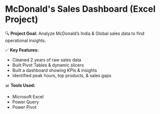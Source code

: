# McDonald's Sales Dashboard (Excel Project)

🔍 **Project Goal:** Analyze McDonald’s India & Global sales data to find operational insights.

✅ **Key Features:**
- Cleaned 2 years of raw sales data
- Built Pivot Tables & dynamic slicers
- Built a dashboard showing KPIs & insights
- Identified peak hours, top products, & sales gaps

📊 **Tools Used:**
- Microsoft Excel
- Power Query
- Power Pivot

